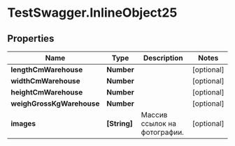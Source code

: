 # TestSwagger.InlineObject25

## Properties

Name | Type | Description | Notes
------------ | ------------- | ------------- | -------------
**lengthCmWarehouse** | **Number** |  | [optional] 
**widthCmWarehouse** | **Number** |  | [optional] 
**heightCmWarehouse** | **Number** |  | [optional] 
**weighGrossKgWarehouse** | **Number** |  | [optional] 
**images** | **[String]** | Массив ссылок на фотографии. | [optional] 


